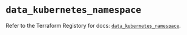 # `data_kubernetes_namespace`

Refer to the Terraform Registory for docs: [`data_kubernetes_namespace`](https://www.terraform.io/docs/providers/kubernetes/d/namespace).

